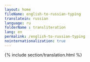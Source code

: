```yaml
--- 
layout: home 
fileName: english-to-russian-typing
translatein: russian
language: ru
folderName : transliteration
lang: en
permalink: /english-to-russian-typing
nointernationalization: true
---
```

{% include section/translation.html %}